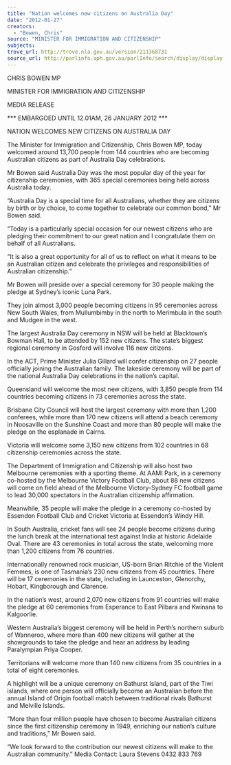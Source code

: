 ```yaml
---
title: "Nation welcomes new citizens on Australia Day"
date: "2012-01-27"
creators:
  - "Bowen, Chris"
source: "MINISTER FOR IMMIGRATION AND CITIZENSHIP"
subjects:
trove_url: http://trove.nla.gov.au/version/211368731
source_url: http://parlinfo.aph.gov.au/parlInfo/search/display/display.w3p;query=Id%3A%22media/pressrel/1373472%22
---
```


 CHRIS BOWEN MP 

 MINISTER FOR IMMIGRATION AND CITIZENSHIP   

 MEDIA RELEASE   

 *** EMBARGOED UNTIL 12.01AM, 26 JANUARY 2012 *** 

 NATION WELCOMES NEW CITIZENS ON AUSTRALIA DAY   

 The Minister for Immigration and Citizenship, Chris Bowen MP, today welcomed around 13,700  people from 144 countries who are becoming Australian citizens as part of Australia Day celebrations.    

 

 Mr Bowen said Australia Day was the most popular day of the year for citizenship ceremonies, with  365 special ceremonies being held across Australia today.    

 “Australia Day is a special time for all Australians, whether they are citizens by birth or by choice, to  come together to celebrate our common bond,” Mr Bowen said.   

 “Today is a particularly special occasion for our newest citizens who are pledging their commitment to  our great nation and I congratulate them on behalf of all Australians.   

 “It is also a great opportunity for all of us to reflect on what it means to be an Australian citizen and  celebrate the privileges and responsibilities of Australian citizenship.”   

 Mr Bowen will preside over a special ceremony for 30 people making the pledge at Sydney’s iconic  Luna Park.   

 They join almost 3,000 people becoming citizens in 95 ceremonies across New South Wales, from  Mullumbimby in the north to Merimbula in the south and Mudgee in the west.      

 The largest Australia Day ceremony in NSW will be held at Blacktown’s Bowman Hall, to be attended  by 152 new citizens. The state’s biggest regional ceremony in Gosford will involve 116 new citizens.    

 In the ACT, Prime Minister Julia Gillard will confer citizenship on 27 people officially joining the  Australian family. The lakeside ceremony will be part of the national Australia Day celebrations in the  nation’s capital.   

 Queensland will welcome the most new citizens, with 3,850 people from 114 countries becoming  citizens in 73 ceremonies across the state.    

 Brisbane City Council will host the largest ceremony with more than 1,200 conferees, while more than  170 new citizens will attend a beach ceremony in Noosaville on the Sunshine Coast and more than 80  people will make the pledge on the esplanade in Cairns.    

 Victoria will welcome some 3,150 new citizens from 102 countries in 68 citizenship ceremonies across  the state.    

 The Department of Immigration and Citizenship will also host two Melbourne ceremonies with a  sporting theme. At AAMI Park, in a ceremony co-hosted by the Melbourne Victory Football Club,  about 88 new citizens will come on field ahead of the Melbourne Victory-Sydney FC football game to  lead 30,000 spectators in the Australian citizenship affirmation.    

 Meanwhile, 35 people will make the pledge in a ceremony co-hosted by Essendon Football Club and  Cricket Victoria at Essendon’s Windy Hill. 

 

 In South Australia, cricket fans will see 24 people become citizens during the lunch break at the  international test against India at historic Adelaide Oval. There are 43 ceremonies in total across the  state, welcoming more than 1,200 citizens from 76 countries. 

 

 Internationally renowned rock musician, US-born Brian Ritchie of the Violent Femmes, is one of  Tasmania’s 230 new citizens from 45 countries. There will be 17 ceremonies in the state, including in  Launceston, Glenorchy, Hobart, Kingborough and Clarence.   

 In the nation’s west, around 2,070 new citizens from 91 countries will make the pledge at 60  ceremonies from Esperance to East Pilbara and Kwinana to Kalgoorlie.   

 Western Australia’s biggest ceremony will be held in Perth’s northern suburb of Wanneroo, where  more than 400 new citizens will gather at the showgrounds to take the pledge and hear an address  by leading Paralympian Priya Cooper.   

 Territorians will welcome more than 140 new citizens from 35 countries in a total of eight ceremonies.   

 A highlight will be a unique ceremony on Bathurst Island, part of the Tiwi islands, where one person  will officially become an Australian before the annual Island of Origin football match between  traditional rivals Bathurst and Melville Islands.    

 “More than four million people have chosen to become Australian citizens since the first citizenship  ceremony in 1949, enriching our nation’s culture and traditions,” Mr Bowen said.   

 “We look forward to the contribution our newest citizens will make to the Australian community.”  Media Contact: Laura Stevens 0432 833 769   

